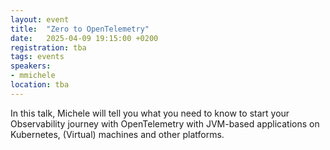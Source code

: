 ```yaml
---
layout: event
title:  "Zero to OpenTelemetry"
date:   2025-04-09 19:15:00 +0200
registration: tba
tags: events
speakers:
- mmichele
location: tba
---
```


In this talk, Michele will tell you what you need to know to start your Observability journey with OpenTelemetry with JVM-based applications on Kubernetes, (Virtual) machines and other platforms.

